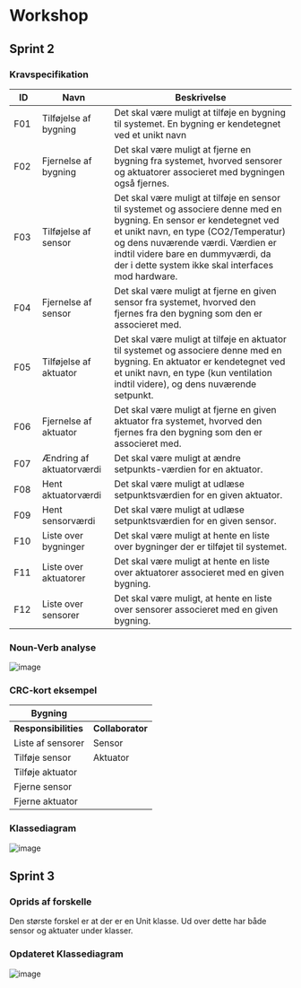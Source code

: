 # Workshop

## Sprint 2

### Kravspecifikation

| ID | Navn | Beskrivelse |
|---|---|---|
|F01 | Tilføjelse af bygning | Det skal være muligt at tilføje en bygning til systemet. En bygning er kendetegnet ved et unikt navn|
|F02 | Fjernelse af bygning | Det skal være muligt at fjerne en bygning fra systemet, hvorved sensorer og aktuatorer associeret med bygningen også fjernes.|
|F03 | Tilføjelse af sensor | Det skal være muligt at tilføje en sensor til systemet og associere denne med en bygning. En sensor er kendetegnet ved et unikt navn, en type (CO2/Temperatur) og dens nuværende værdi. Værdien er indtil videre bare en dummyværdi, da der i dette system ikke skal interfaces mod hardware.|
|F04 | Fjernelse af sensor | Det skal være muligt at fjerne en given sensor fra systemet, hvorved den fjernes fra den bygning som den er associeret med. |
|F05 | Tilføjelse af aktuator | Det skal være muligt at tilføje en aktuator til systemet og associere denne med en bygning. En aktuator er kendetegnet ved et unikt navn, en type (kun ventilation indtil videre), og dens nuværende setpunkt. | 
|F06 | Fjernelse af aktuator | Det skal være muligt at fjerne en given aktuator fra systemet, hvorved den fjernes fra den bygning som den er associeret med. |
|F07 | Ændring af aktuatorværdi | Det skal være muligt at ændre setpunkts-værdien for en aktuator. |
|F08 | Hent aktuatorværdi | Det skal være muligt at udlæse setpunktsværdien for en given aktuator. |
|F09 |Hent sensorværdi | Det skal være muligt at udlæse setpunktsværdien for en given sensor. |
|F10 | Liste over bygninger | Det skal være muligt at hente en liste over bygninger der er tilføjet til systemet. |
|F11 | Liste over aktuatorer | Det skal være muligt at hente en liste over aktuatorer associeret med en given bygning. |
|F12 | Liste over sensorer | Det skal være muligt, at hente en liste over sensorer associeret med en given bygning. | 

### Noun-Verb analyse
![image](https://user-images.githubusercontent.com/55130904/142160859-d01a06f1-642a-4a65-a090-40af1fcb55be.png)

### CRC-kort eksempel
|**Bygning**| | 
|---|---|
|**Responsibilities**|**Collaborator**|
|Liste af sensorer  | Sensor  |
|Tilføje sensor     | Aktuator|
|Tilføje aktuator|
|Fjerne sensor|
|Fjerne aktuator|

### Klassediagram
![image](https://user-images.githubusercontent.com/55130904/142161668-824a109b-8f24-42bd-bfd5-b4f799ff23a0.png)

## Sprint 3
### Oprids af forskelle
Den største forskel er at der er en Unit klasse. Ud over dette har både sensor og aktuater under klasser.

### Opdateret Klassediagram
![image](https://user-images.githubusercontent.com/55130904/142166896-9e36c743-aae1-4b88-bc02-e51e6ae9d9fa.png)

